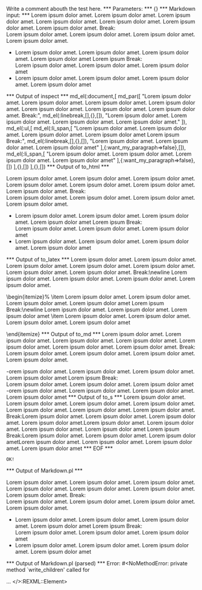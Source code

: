 Write a comment abouth the test here.
*** Parameters: ***
{}
*** Markdown input: ***
Lorem ipsum dolor amet. Lorem ipsum dolor amet. Lorem ipsum dolor amet. Lorem ipsum dolor amet. Lorem ipsum dolor amet. Lorem ipsum dolor amet. Lorem ipsum dolor amet. Break:  
Lorem ipsum dolor amet. Lorem ipsum dolor amet. Lorem ipsum dolor amet. Lorem ipsum dolor amet. 

* Lorem ipsum dolor amet. Lorem ipsum dolor amet. Lorem ipsum dolor amet. Lorem ipsum dolor amet
  Lorem ipsum Break:  
  Lorem ipsum dolor amet. Lorem ipsum dolor amet. Lorem ipsum dolor amet
* Lorem ipsum dolor amet. Lorem ipsum dolor amet. Lorem ipsum dolor amet. Lorem ipsum dolor amet

*** Output of inspect ***
md_el(:document,[
	md_par([
		"Lorem ipsum dolor amet. Lorem ipsum dolor amet. Lorem ipsum dolor amet. Lorem ipsum dolor amet. Lorem ipsum dolor amet. Lorem ipsum dolor amet. Lorem ipsum dolor amet. Break:",
		md_el(:linebreak,[],{},[]),
		"Lorem ipsum dolor amet. Lorem ipsum dolor amet. Lorem ipsum dolor amet. Lorem ipsum dolor amet."
	]),
	md_el(:ul,[
		md_el(:li_span,[
			"Lorem ipsum dolor amet. Lorem ipsum dolor amet. Lorem ipsum dolor amet. Lorem ipsum dolor amet Lorem ipsum Break:",
			md_el(:linebreak,[],{},[]),
			"Lorem ipsum dolor amet. Lorem ipsum dolor amet. Lorem ipsum dolor amet"
		],{:want_my_paragraph=>false},[]),
		md_el(:li_span,[
			"Lorem ipsum dolor amet. Lorem ipsum dolor amet. Lorem ipsum dolor amet. Lorem ipsum dolor amet"
		],{:want_my_paragraph=>false},[])
	],{},[])
],{},[])
*** Output of to_html ***
<p>Lorem ipsum dolor amet. Lorem ipsum dolor amet. Lorem ipsum dolor amet. Lorem ipsum dolor amet. Lorem ipsum dolor amet. Lorem ipsum dolor amet. Lorem ipsum dolor amet. Break:<br />Lorem ipsum dolor amet. Lorem ipsum dolor amet. Lorem ipsum dolor amet. Lorem ipsum dolor amet.</p>

<ul>
<li>Lorem ipsum dolor amet. Lorem ipsum dolor amet. Lorem ipsum dolor amet. Lorem ipsum dolor amet Lorem ipsum Break:<br />Lorem ipsum dolor amet. Lorem ipsum dolor amet. Lorem ipsum dolor amet</li>

<li>Lorem ipsum dolor amet. Lorem ipsum dolor amet. Lorem ipsum dolor amet. Lorem ipsum dolor amet</li>
</ul>
*** Output of to_latex ***
Lorem ipsum dolor amet. Lorem ipsum dolor amet. Lorem ipsum dolor amet. Lorem ipsum dolor amet. Lorem ipsum dolor amet. Lorem ipsum dolor amet. Lorem ipsum dolor amet. Break:\newline Lorem ipsum dolor amet. Lorem ipsum dolor amet. Lorem ipsum dolor amet. Lorem ipsum dolor amet.

\begin{itemize}%
\item Lorem ipsum dolor amet. Lorem ipsum dolor amet. Lorem ipsum dolor amet. Lorem ipsum dolor amet Lorem ipsum Break:\newline Lorem ipsum dolor amet. Lorem ipsum dolor amet. Lorem ipsum dolor amet
\item Lorem ipsum dolor amet. Lorem ipsum dolor amet. Lorem ipsum dolor amet. Lorem ipsum dolor amet

\end{itemize}
*** Output of to_md ***
Lorem ipsum dolor amet. Lorem ipsum
dolor amet. Lorem ipsum dolor amet.
Lorem ipsum dolor amet. Lorem ipsum
dolor amet. Lorem ipsum dolor amet.
Lorem ipsum dolor amet. Break:  
Lorem ipsum dolor amet. Lorem ipsum
dolor amet. Lorem ipsum dolor amet.
Lorem ipsum dolor amet.

-orem ipsum dolor amet. Lorem ipsum
dolor amet. Lorem ipsum dolor amet.
Lorem ipsum dolor amet Lorem ipsum
Break:  
Lorem ipsum dolor amet. Lorem ipsum
dolor amet. Lorem ipsum dolor amet
-orem ipsum dolor amet. Lorem ipsum
dolor amet. Lorem ipsum dolor amet.
Lorem ipsum dolor amet
*** Output of to_s ***
Lorem ipsum dolor amet. Lorem ipsum dolor amet. Lorem ipsum dolor amet. Lorem ipsum dolor amet. Lorem ipsum dolor amet. Lorem ipsum dolor amet. Lorem ipsum dolor amet. Break:Lorem ipsum dolor amet. Lorem ipsum dolor amet. Lorem ipsum dolor amet. Lorem ipsum dolor amet.Lorem ipsum dolor amet. Lorem ipsum dolor amet. Lorem ipsum dolor amet. Lorem ipsum dolor amet Lorem ipsum Break:Lorem ipsum dolor amet. Lorem ipsum dolor amet. Lorem ipsum dolor ametLorem ipsum dolor amet. Lorem ipsum dolor amet. Lorem ipsum dolor amet. Lorem ipsum dolor amet
*** EOF ***



	OK!



*** Output of Markdown.pl ***
<p>Lorem ipsum dolor amet. Lorem ipsum dolor amet. Lorem ipsum dolor amet. Lorem ipsum dolor amet. Lorem ipsum dolor amet. Lorem ipsum dolor amet. Lorem ipsum dolor amet. Break: <br />
Lorem ipsum dolor amet. Lorem ipsum dolor amet. Lorem ipsum dolor amet. Lorem ipsum dolor amet. </p>

<ul>
<li>Lorem ipsum dolor amet. Lorem ipsum dolor amet. Lorem ipsum dolor amet. Lorem ipsum dolor amet
Lorem ipsum Break: <br />
Lorem ipsum dolor amet. Lorem ipsum dolor amet. Lorem ipsum dolor amet</li>
<li>Lorem ipsum dolor amet. Lorem ipsum dolor amet. Lorem ipsum dolor amet. Lorem ipsum dolor amet</li>
</ul>

*** Output of Markdown.pl (parsed) ***
Error: #<NoMethodError: private method `write_children' called for <div> ... </>:REXML::Element>
